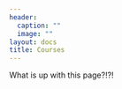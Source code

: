 ```yaml
---
header:
  caption: ""
  image: ""
layout: docs
title: Courses
---
```


What is up with this page?!?!